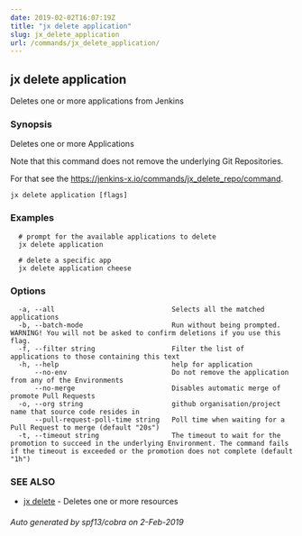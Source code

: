 ```yaml
---
date: 2019-02-02T16:07:19Z
title: "jx delete application"
slug: jx_delete_application
url: /commands/jx_delete_application/
---
```

## jx delete application

Deletes one or more applications from Jenkins

### Synopsis

Deletes one or more Applications 

Note that this command does not remove the underlying Git Repositories. 

For that see the https://jenkins-x.io/commands/jx_delete_repo/command.

```
jx delete application [flags]
```

### Examples

```
  # prompt for the available applications to delete
  jx delete application
  
  # delete a specific app
  jx delete application cheese
```

### Options

```
  -a, --all                             Selects all the matched applications
  -b, --batch-mode                      Run without being prompted. WARNING! You will not be asked to confirm deletions if you use this flag.
  -f, --filter string                   Filter the list of applications to those containing this text
  -h, --help                            help for application
      --no-env                          Do not remove the application from any of the Environments
      --no-merge                        Disables automatic merge of promote Pull Requests
  -o, --org string                      github organisation/project name that source code resides in
      --pull-request-poll-time string   Poll time when waiting for a Pull Request to merge (default "20s")
  -t, --timeout string                  The timeout to wait for the promotion to succeed in the underlying Environment. The command fails if the timeout is exceeded or the promotion does not complete (default "1h")
```

### SEE ALSO

* [jx delete](/commands/jx_delete/)	 - Deletes one or more resources

###### Auto generated by spf13/cobra on 2-Feb-2019
